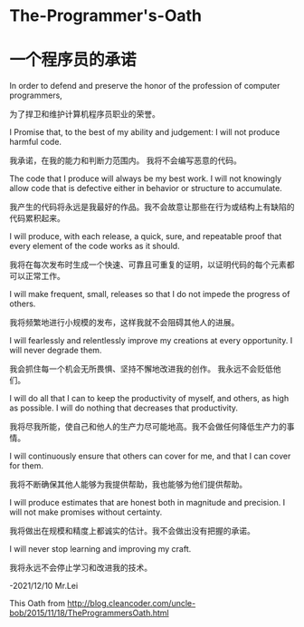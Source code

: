 # The-Programmer's-Oath
# 一个程序员的承诺 

In order to defend and preserve the honor of the profession of computer programmers,

为了捍卫和维护计算机程序员职业的荣誉。

I Promise that, to the best of my ability and judgement:
I will not produce harmful code.

我承诺，在我的能力和判断力范围内。
我将不会编写恶意的代码。

The code that I produce will always be my best work. I will not knowingly allow code that is defective either in behavior or structure to accumulate.

我产生的代码将永远是我最好的作品。我不会故意让那些在行为或结构上有缺陷的代码累积起来。

I will produce, with each release, a quick, sure, and repeatable proof that every element of the code works as it should.

我将在每次发布时生成一个快速、可靠且可重复的证明，以证明代码的每个元素都可以正常工作。

I will make frequent, small, releases so that I do not impede the progress of others.

我将频繁地进行小规模的发布，这样我就不会阻碍其他人的进展。

I will fearlessly and relentlessly improve my creations at every opportunity. I will never degrade them.

我会抓住每一个机会无所畏惧、坚持不懈地改进我的创作。 我永远不会贬低他们。

I will do all that I can to keep the productivity of myself, and others, as high as possible. I will do nothing that decreases that productivity.

我将尽我所能，使自己和他人的生产力尽可能地高。我不会做任何降低生产力的事情。

I will continuously ensure that others can cover for me, and that I can cover for them.

我将不断确保其他人能够为我提供帮助，我也能够为他们提供帮助。

I will produce estimates that are honest both in magnitude and precision. I will not make promises without certainty.

我将做出在规模和精度上都诚实的估计。我不会做出没有把握的承诺。

I will never stop learning and improving my craft.

我将永远不会停止学习和改进我的技术。

-2021/12/10 Mr.Lei

This Oath from http://blog.cleancoder.com/uncle-bob/2015/11/18/TheProgrammersOath.html
